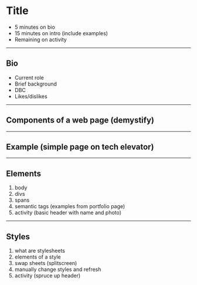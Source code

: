 # Title
* 5 minutes on bio
* 15 minutes on intro (include examples)
* Remaining on activity

---
## Bio
* Current role
* Brief background
* DBC
* Likes/dislikes


---
## Components of a web page (demystify)

---
## Example (simple page on tech elevator)

---
## Elements
1. body
2. divs
3. spans
4. semantic tags (examples from portfolio page)
5. activity (basic header with name and photo)

---
## Styles
1. what are stylesheets
2. elements of a style
3. swap sheets (splitscreen)
4. manually change styles and refresh
5. activity (spruce up header)